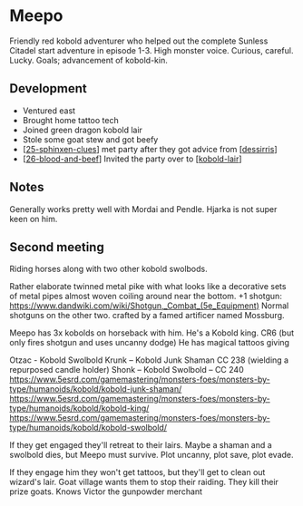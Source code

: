 # Meepo
Friendly red kobold adventurer who helped out the complete Sunless Citadel start adventure in episode 1-3.
High monster voice. Curious, careful. Lucky. Goals; advancement of kobold-kin.

## Development
- Ventured east
- Brought home tattoo tech
- Joined green dragon kobold lair
- Stole some goat stew and got beefy
- [[25-sphinxen-clues]] met party after they got advice from [[dessirris]]
- [[26-blood-and-beef]] Invited the party over to [[kobold-lair]]

## Notes
Generally works pretty well with Mordai and Pendle. Hjarka is not super keen on him.


## Second meeting
Riding horses along with two other kobold swolbods.

Rather elaborate twinned metal pike with what looks like a decorative sets of metal pipes almost woven coiling around near the bottom.
+1 shotgun: https://www.dandwiki.com/wiki/Shotgun,_Combat_(5e_Equipment)
Normal shotguns on the other two.
crafted by a famed artificer named Mossburg.

Meepo has 3x kobolds on horseback with him.
He's a Kobold king. CR6 (but only fires shotgun and uses uncanny dodge)
He has magical tattoos giving

Otzac - Kobold Swolbold
Krunk – Kobold Junk Shaman CC 238 (wielding a repurposed candle holder)
Shonk – Kobold Swolbold – CC 240
https://www.5esrd.com/gamemastering/monsters-foes/monsters-by-type/humanoids/kobold/kobold-junk-shaman/
https://www.5esrd.com/gamemastering/monsters-foes/monsters-by-type/humanoids/kobold/kobold-king/
https://www.5esrd.com/gamemastering/monsters-foes/monsters-by-type/humanoids/kobold/kobold-swolbold/

If they get engaged they'll retreat to their lairs. Maybe a shaman and a swolbold dies, but Meepo must survive. Plot uncanny, plot save, plot evade.

If they engage him they won't get tattoos, but they'll get to clean out wizard's lair.
Goat village wants them to stop their raiding. They kill their prize goats.
Knows Victor the gunpowder merchant

[//begin]: # "Autogenerated link references for markdown compatibility"
[25-sphinxen-clues]: ../recaps/25-sphinxen-clues "25-sphinxen-clues"
[dessirris]: dessirris "Dessirris"
[26-blood-and-beef]: ../recaps/26-blood-and-beef "26-blood-and-beef"
[kobold-lair]: ../whiteplume/kobold-lair "Moraga's Lair"
[//end]: # "Autogenerated link references"
